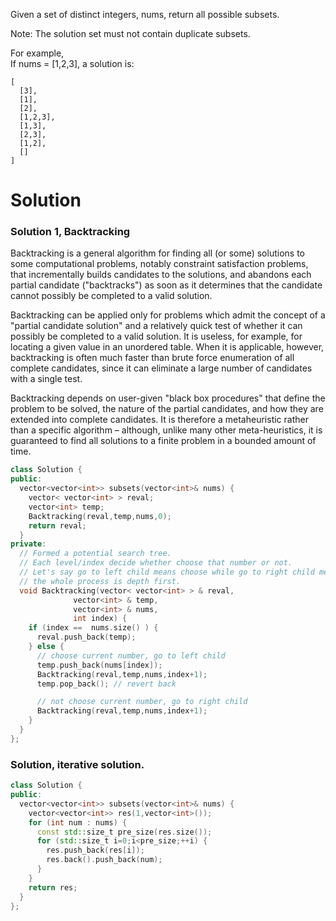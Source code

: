 Given a set of distinct integers, nums, return all possible subsets.  

Note: The solution set must not contain duplicate subsets.  

For example,  
If nums = [1,2,3], a solution is:  

```
[
  [3],
  [1],
  [2],
  [1,2,3],
  [1,3],
  [2,3],
  [1,2],
  []
]
```
# Solution

### Solution 1, Backtracking

Backtracking is a general algorithm for finding all (or some) solutions to some computational problems, notably constraint satisfaction problems, that incrementally builds candidates to the solutions, and abandons each partial candidate ("backtracks") as soon as it determines that the candidate cannot possibly be completed to a valid solution.
  
Backtracking can be applied only for problems which admit the concept of a "partial candidate solution" and a relatively quick test of whether it can possibly be completed to a valid solution. It is useless, for example, for locating a given value in an unordered table. When it is applicable, however, backtracking is often much faster than brute force enumeration of all complete candidates, since it can eliminate a large number of candidates with a single test.

Backtracking depends on user-given "black box procedures" that define the problem to be solved, the nature of the partial candidates, and how they are extended into complete candidates. It is therefore a metaheuristic rather than a specific algorithm – although, unlike many other meta-heuristics, it is guaranteed to find all solutions to a finite problem in a bounded amount of time.
  
  
```cpp
class Solution {
public:
  vector<vector<int>> subsets(vector<int>& nums) {
    vector< vector<int> > reval;
    vector<int> temp;
    Backtracking(reval,temp,nums,0);
    return reval;
  }
private:
  // Formed a potential search tree.
  // Each level/index decide whether choose that number or not.
  // Let's say go to left child means choose while go to right child means not choose that number.
  // the whole process is depth first.
  void Backtracking(vector< vector<int> > & reval,
              vector<int> & temp,
              vector<int> & nums,
              int index) {
    if (index ==  nums.size() ) {
      reval.push_back(temp);
    } else {
      // choose current number, go to left child
      temp.push_back(nums[index]);
      Backtracking(reval,temp,nums,index+1);
      temp.pop_back(); // revert back

      // not choose current number, go to right child
      Backtracking(reval,temp,nums,index+1);
    }
  }
};
```

### Solution, iterative solution.

```cpp
class Solution {
public:
  vector<vector<int>> subsets(vector<int>& nums) {
    vector<vector<int>> res(1,vector<int>());
    for (int num : nums) {
      const std::size_t pre_size(res.size());
      for (std::size_t i=0;i<pre_size;++i) {
        res.push_back(res[i]);
        res.back().push_back(num);
      }
    }
    return res;
  }
};
```
